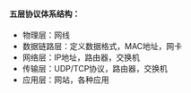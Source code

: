 #### 五层协议体系结构：

- 物理层：网线
- 数据链路层：定义数据格式，MAC地址，网卡
- 网络层：IP地址，路由器，交换机
- 传输层：UDP/TCP协议，路由器，交换机
- 应用层：网站，各种应用

